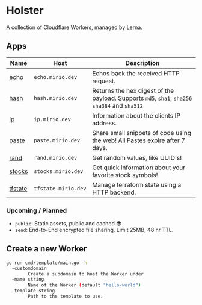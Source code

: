# Holster

A collection of Cloudflare Workers, managed by Lerna.

## Apps

| Name                                    | Host                | Description                                                                                   |
| --------------------------------------- | ------------------- | --------------------------------------------------------------------------------------------- |
| [echo](./packages/echo/README.md)       | `echo.mirio.dev`    | Echos back the received HTTP request.                                                         |
| [hash](./packages/hash/README.md)       | `hash.mirio.dev`    | Returns the hex digest of the payload. Supports `md5`, `sha1`, `sha256` `sha384` and `sha512` |
| [ip](./packages/ip/README.md)           | `ip.mirio.dev`      | Information about the clients IP address.                                                     |
| [paste](./packages/paste/README.md)     | `paste.mirio.dev`   | Share small snippets of code using the web! All Pastes expire after 7 days.                   |
| [rand](./packages/rand/README.md)       | `rand.mirio.dev`    | Get random values, like UUID's!                                                               |
| [stocks](./packages/stocks/README.md)   | `stocks.mirio.dev`  | Get quick information about your favorite stock symbols!                                      |
| [tfstate](./packages/tfstate/README.md) | `tfstate.mirio.dev` | Manage terraform state using a HTTP backend.                                                  |

### Upcoming / Planned

- `public`: Static assets, public and cached 😎
- `send`: End-to-End encrypted file sharing. Limit 25MB, 48 hr TTL.

## Create a new Worker

```bash
go run cmd/template/main.go -h
  -customdomain
        Create a subdomain to host the Worker under
  -name string
        Name of the Worker (default "hello-world")
  -template string
        Path to the template to use.
```
